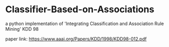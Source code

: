 # Classifier-Based-on-Associations
a python implementation of 'Integrating Classification and Association Rule Mining' KDD 98

paper link: https://www.aaai.org/Papers/KDD/1998/KDD98-012.pdf
